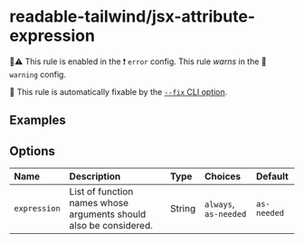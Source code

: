 # readable-tailwind/jsx-attribute-expression

💼⚠️ This rule is enabled in the ❗ `error` config. This rule _warns_ in the 🚸 `warning` config.

🔧 This rule is automatically fixable by the [`--fix` CLI option](https://eslint.org/docs/latest/user-guide/command-line-interface#--fix).

<!-- end auto-generated rule header -->

## Examples

## Options

<!-- begin auto-generated rule options list -->

| Name         | Description                                                       | Type   | Choices               | Default     |
| :----------- | :---------------------------------------------------------------- | :----- | :-------------------- | :---------- |
| `expression` | List of function names whose arguments should also be considered. | String | `always`, `as-needed` | `as-needed` |

<!-- end auto-generated rule options list -->
